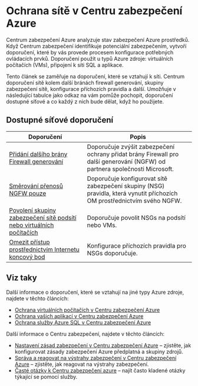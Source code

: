<properties
   pageTitle="Ochrana sítě v Centru zabezpečení Azure | Microsoft Azure"
   description="Tento dokument adresy doporučení v Centru zabezpečení Azure, které vám pomůžou chránit Azure síť a ponechání souladu s zásady zabezpečení."
   services="security-center"
   documentationCenter="na"
   authors="TerryLanfear"
   manager="MBaldwin"
   editor=""/>

<tags
   ms.service="security-center"
   ms.devlang="na"
   ms.topic="article"
   ms.tgt_pltfrm="na"
   ms.workload="na"
   ms.date="08/04/2016"
   ms.author="terrylan"/>

# <a name="protecting-your-network-in-azure-security-center"></a>Ochrana sítě v Centru zabezpečení Azure

Centrum zabezpečení Azure analyzuje stav zabezpečení Azure prostředků. Když Centrum zabezpečení identifikuje potenciální zabezpečením, vytvoří doporučení, které by vás provede procesem konfigurace potřebných ovládacích prvků.  Doporučení použít u typů Azure zdroje: virtuálních počítačích (VMs), připojení k síti SQL a aplikace.

Tento článek se zaměřuje na doporučení, které se vztahují k síti.  Centrum doporučení sítě kolem další bránách firewall generování, skupiny zabezpečení sítě, konfigurace příchozích pravidla a další.  Umožňuje v následující tabulce jako odkaz na vám pomůže pochopit, doporučení dostupné síťové a co každý z nich bude dělat, když ho použijete.

## <a name="available-network-recommendations"></a>Dostupné síťové doporučení

|Doporučení|Popis|
|-----|-----|
|[Přidání dalšího brány Firewall generování](security-center-add-next-generation-firewall.md)|Doporučuje zvýšit zabezpečení ochrany přidat brány Firewall pro další generování (NGFW) od partnera společnosti Microsoft.|
|[Směrování přenosů NGFW pouze](security-center-add-next-generation-firewall.md#route-traffic-through-ngfw-only)|Doporučuje konfigurovat sítě zabezpečení skupiny (NSG) pravidla, která vynutit příchozích OM prostřednictvím svého NGFW.|
|[Povolení skupiny zabezpečení sítě podsítí nebo virtuálních počítačích](security-center-enable-network-security-groups.md)|Doporučuje povolit NSGs na podsítí nebo VMs.|
|[Omezit přístup prostřednictvím Internetu koncový bod](security-center-restrict-access-through-internet-facing-endpoints.md)|Konfigurace příchozích pravidla pro NSGs doporučuje.|

## <a name="see-also"></a>Viz taky

Další informace o doporučení, které se vztahují na jiné typy Azure zdroje, najdete v těchto článcích:

- [Ochrana virtuálních počítačích v Centru zabezpečení Azure](security-center-virtual-machine-recommendations.md)
- [Ochrana vašich aplikací v Centru zabezpečení Azure](security-center-application-recommendations.md)
- [Ochrana služby Azure SQL v Centru zabezpečení Azure](security-center-sql-service-recommendations.md)

Další informace o Centru zabezpečení, najdete v těchto článcích:

- [Nastavení zásad zabezpečení v Centru zabezpečení Azure](security-center-policies.md) – zjistěte, jak konfigurovat zásady zabezpečení Azure předplatná a skupiny zdrojů.
- [Správa a reagovat na výstrahy zabezpečení v Centru zabezpečení Azure](security-center-managing-and-responding-alerts.md) – zjistěte, jak reagovat na výstrahy zabezpečení.
- [Časté otázky k Centru zabezpečení azure](security-center-faq.md) – najít často kladené otázky týkající se pomocí služby.

